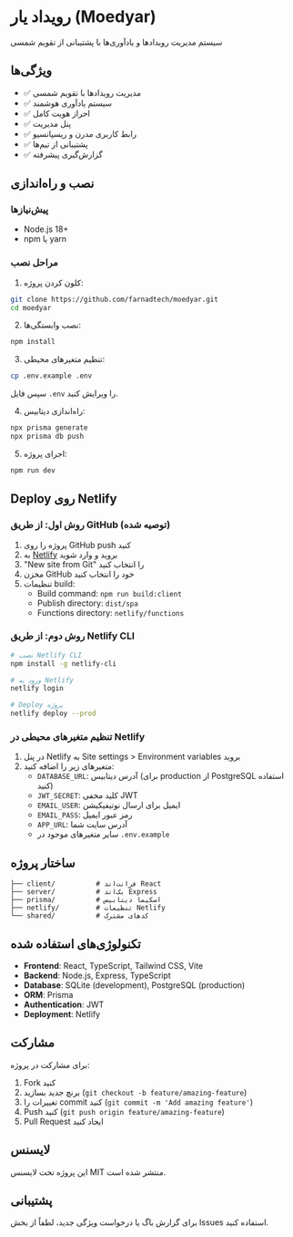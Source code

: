 # رویداد یار (Moedyar)

سیستم مدیریت رویدادها و یادآوری‌ها با پشتیبانی از تقویم شمسی

## ویژگی‌ها

- ✅ مدیریت رویدادها با تقویم شمسی
- ✅ سیستم یادآوری هوشمند
- ✅ احراز هویت کامل
- ✅ پنل مدیریت
- ✅ رابط کاربری مدرن و ریسپانسیو
- ✅ پشتیبانی از تیم‌ها
- ✅ گزارش‌گیری پیشرفته

## نصب و راه‌اندازی

### پیش‌نیازها

- Node.js 18+
- npm یا yarn

### مراحل نصب

1. کلون کردن پروژه:
```bash
git clone https://github.com/farnadtech/moedyar.git
cd moedyar
```

2. نصب وابستگی‌ها:
```bash
npm install
```

3. تنظیم متغیرهای محیطی:
```bash
cp .env.example .env
```
سپس فایل `.env` را ویرایش کنید.

4. راه‌اندازی دیتابیس:
```bash
npx prisma generate
npx prisma db push
```

5. اجرای پروژه:
```bash
npm run dev
```

## Deploy روی Netlify

### روش اول: از طریق GitHub (توصیه شده)

1. پروژه را روی GitHub push کنید
2. به [Netlify](https://netlify.com) بروید و وارد شوید
3. "New site from Git" را انتخاب کنید
4. مخزن GitHub خود را انتخاب کنید
5. تنظیمات build:
   - Build command: `npm run build:client`
   - Publish directory: `dist/spa`
   - Functions directory: `netlify/functions`

### روش دوم: از طریق Netlify CLI

```bash
# نصب Netlify CLI
npm install -g netlify-cli

# ورود به Netlify
netlify login

# Deploy پروژه
netlify deploy --prod
```

### تنظیم متغیرهای محیطی در Netlify

1. در پنل Netlify به Site settings > Environment variables بروید
2. متغیرهای زیر را اضافه کنید:
   - `DATABASE_URL`: آدرس دیتابیس (برای production از PostgreSQL استفاده کنید)
   - `JWT_SECRET`: کلید مخفی JWT
   - `EMAIL_USER`: ایمیل برای ارسال نوتیفیکیشن
   - `EMAIL_PASS`: رمز عبور ایمیل
   - `APP_URL`: آدرس سایت شما
   - سایر متغیرهای موجود در `.env.example`

## ساختار پروژه

```
├── client/          # فرانت‌اند React
├── server/          # بک‌اند Express
├── prisma/          # اسکیما دیتابیس
├── netlify/         # تنظیمات Netlify
└── shared/          # کدهای مشترک
```

## تکنولوژی‌های استفاده شده

- **Frontend**: React, TypeScript, Tailwind CSS, Vite
- **Backend**: Node.js, Express, TypeScript
- **Database**: SQLite (development), PostgreSQL (production)
- **ORM**: Prisma
- **Authentication**: JWT
- **Deployment**: Netlify

## مشارکت

برای مشارکت در پروژه:

1. Fork کنید
2. برنچ جدید بسازید (`git checkout -b feature/amazing-feature`)
3. تغییرات را commit کنید (`git commit -m 'Add amazing feature'`)
4. Push کنید (`git push origin feature/amazing-feature`)
5. Pull Request ایجاد کنید

## لایسنس

این پروژه تحت لایسنس MIT منتشر شده است.

## پشتیبانی

برای گزارش باگ یا درخواست ویژگی جدید، لطفاً از بخش Issues استفاده کنید.